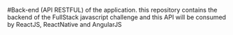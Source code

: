  #Back-end (API RESTFUL) of the application. this repository contains the backend of the FullStack javascript challenge and this API will be consumed by ReactJS, ReactNative and AngularJS

